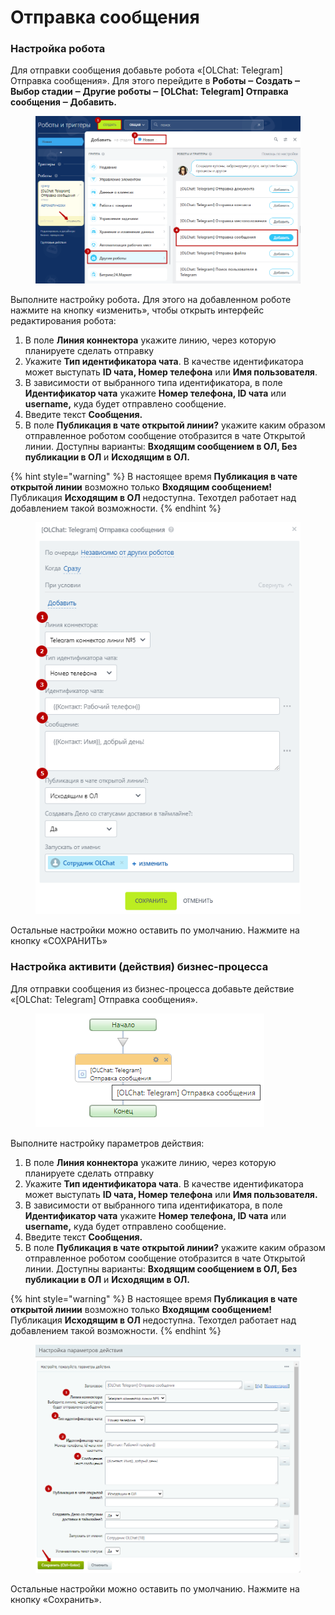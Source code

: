 # Отправка сообщения

### Настройка робота

Для отправки сообщения добавьте робота «\[OLChat: Telegram] Отправка сообщения». Для этого перейдите в **Роботы ‒ Создать ‒ Выбор стадии ‒ Другие роботы ‒ \[OLChat: Telegram] Отправка сообщения ‒ Добавить.**

<figure><img src="../../.gitbook/assets/Отправка сообщения (1).png" alt=""><figcaption></figcaption></figure>

Выполните настройку робот&#x430;**.** Для этого на добавленном роботе нажмите на кнопку «изменить», чтобы открыть интерфейс редактирования робота:

1. В поле **Линия коннектора** укажите линию, через которую планируете сделать отправку
2. Укажите **Тип идентификатора чата**. В качестве идентификатора может выступать **ID чата, Номер телефона** или **Имя пользователя**.
3. В зависимости от выбранного типа идентификатора, в поле **Идентификатор чата** укажите **Номер телефона, ID чата** или **username,** куда будет отправлено сообщение.
4. Введите текст **Сообщения.**
5. В поле **Публикация в чате открытой линии?** укажите каким образом отправленное роботом сообщение отобразится в чате Открытой линии. Доступны варианты: **Входящим сообщением в ОЛ, Без публикации в ОЛ** и **Исходящим в ОЛ.**

{% hint style="warning" %}
В настоящее время **Публикация в чате открытой линии** возможно только **Входящим сообщением!** Публикация **Исходящим в ОЛ** недоступна. Техотдел работает над добавлением такой возможности.
{% endhint %}

<figure><img src="../../.gitbook/assets/image (943).png" alt=""><figcaption></figcaption></figure>

Остальные настройки можно оставить по умолчанию. Нажмите на кнопку «СОХРАНИТЬ»

### Настройка активити (действия) бизнес-процесса

Для отправки сообщения из бизнес-процесса добавьте действие «\[OLChat: Telegram] Отправка сообщения».&#x20;

<figure><img src="../../.gitbook/assets/image (941).png" alt=""><figcaption></figcaption></figure>

Выполните настройку параметров действия:

1. В поле **Линия коннектора** укажите линию, через которую планируете сделать отправку
2. Укажите **Тип идентификатора чата**. В качестве идентификатора может выступать **ID чата, Номер телефона** или **Имя пользователя.**
3. В зависимости от выбранного типа идентификатора, в поле **Идентификатор чата** укажите **Номер телефона, ID чата** или **username,** куда будет отправлено сообщение.
4. Введите текст **Сообщения.**
5. В поле **Публикация в чате открытой линии?** укажите каким образом отправленное роботом сообщение отобразится в чате Открытой линии. Доступны варианты: **Входящим сообщением в ОЛ, Без публикации в ОЛ** и **Исходящим в ОЛ.**

{% hint style="warning" %}
В настоящее время **Публикация в чате открытой линии** возможно только **Входящим сообщением!** Публикация **Исходящим в ОЛ** недоступна. Техотдел работает над добавлением такой возможности.
{% endhint %}

<figure><img src="../../.gitbook/assets/image (942).png" alt=""><figcaption></figcaption></figure>

Остальные настройки можно оставить по умолчанию. Нажмите на кнопку «Сохранить».
